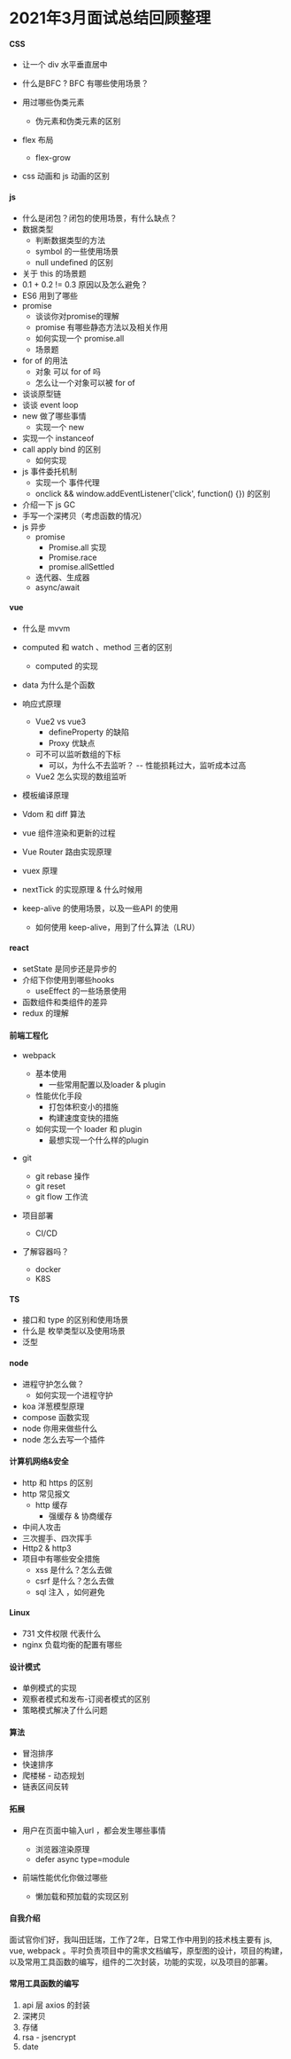# 2021年3月面试总结回顾整理



#### CSS

+ 让一个 div 水平垂直居中

+ 什么是BFC ? BFC 有哪些使用场景？

+ 用过哪些伪类元素

  + 伪元素和伪类元素的区别

+ flex 布局

  + flex-grow

+ css 动画和 js 动画的区别

  



#### js

+ 什么是闭包？闭包的使用场景，有什么缺点？
+ 数据类型
  + 判断数据类型的方法
  + symbol 的一些使用场景
  + null undefined 的区别
+ 关于 this 的场景题
+ 0.1 + 0.2 != 0.3 原因以及怎么避免？
+ ES6 用到了哪些
+ promise
  + 谈谈你对promise的理解
  + promise 有哪些静态方法以及相关作用
  + 如何实现一个 promise.all
  + 场景题
+ for of 的用法
  + 对象 可以 for of 吗
  + 怎么让一个对象可以被 for of
+ 谈谈原型链
+ 谈谈 event loop
+ new 做了哪些事情
  + 实现一个 new
+ 实现一个 instanceof
+ call  apply  bind 的区别
  + 如何实现 
+ js 事件委托机制
  + 实现一个 事件代理
  + onclick && window.addEventListener('click', function() {}) 的区别
+ 介绍一下 js GC
+ 手写一个深拷贝（考虑函数的情况）
+ js 异步
  + promise
    + Promise.all 实现
    + Promise.race
    + promise.allSettled
  + 迭代器、生成器
  + async/await



#### vue

+ 什么是 mvvm
+ computed 和 watch 、method 三者的区别
  + computed 的实现
+ data 为什么是个函数
+ 响应式原理
  + Vue2 vs vue3
    + defineProperty 的缺陷 
    + Proxy 优缺点
  + 可不可以监听数组的下标
    + 可以，为什么不去监听？ -- 性能损耗过大，监听成本过高
  + Vue2 怎么实现的数组监听

+ 模板编译原理
+ Vdom 和 diff 算法
+ vue 组件渲染和更新的过程
+ Vue Router 路由实现原理
+ vuex 原理
+ nextTick 的实现原理 & 什么时候用
+ keep-alive 的使用场景，以及一些API 的使用
  + 如何使用 keep-alive，用到了什么算法（LRU）



#### react

+ setState 是同步还是异步的
+ 介绍下你使用到哪些hooks
  + useEffect 的一些场景使用
+ 函数组件和类组件的差异
+ redux 的理解





#### 前端工程化

+ webpack
  + 基本使用
    + 一些常用配置以及loader & plugin
  + 性能优化手段
    + 打包体积变小的措施
    + 构建速度变快的措施
  + 如何实现一个 loader 和 plugin
    + 最想实现一个什么样的plugin

+ git
  + git rebase 操作
  + git reset 
  + git flow 工作流
+ 项目部署
  + CI/CD
+ 了解容器吗？
  + docker
  + K8S



#### TS

+ 接口和 type 的区别和使用场景
+ 什么是 枚举类型以及使用场景
+ 泛型



#### node

+ 进程守护怎么做？
  + 如何实现一个进程守护
+ koa 洋葱模型原理
+ compose 函数实现
+ node 你用来做些什么
+ node 怎么去写一个插件



#### 计算机网络&安全

+ http 和 https 的区别
+ http 常见报文
  + http 缓存
    + 强缓存 & 协商缓存
+ 中间人攻击
+ 三次握手、四次挥手
+ Http2 & http3
+ 项目中有哪些安全措施
  + xss 是什么？怎么去做
  + csrf 是什么？怎么去做
  + sql 注入 ，如何避免



#### Linux

+ 731 文件权限 代表什么
+ nginx 负载均衡的配置有哪些



#### 设计模式

+ 单例模式的实现
+ 观察者模式和发布-订阅者模式的区别
+ 策略模式解决了什么问题



#### 算法

+ 冒泡排序
+ 快速排序
+ 爬楼梯 - 动态规划
+ 链表区间反转





#### 拓展

+ 用户在页面中输入url ，都会发生哪些事情

  + 浏览器渲染原理
  + defer async type=module
+ 前端性能优化你做过哪些
  + 懒加载和预加载的实现区别





#### 自我介绍

面试官你们好，我叫田廷瑞，工作了2年，日常工作中用到的技术栈主要有 js, vue, webpack 。平时负责项目中的需求文档编写，原型图的设计，项目的构建，以及常用工具函数的编写，组件的二次封装，功能的实现，以及项目的部署。



#### 常用工具函数的编写

1. api 层 axios 的封装
2. 深拷贝 
3. 存储
4. rsa - jsencrypt
5. date